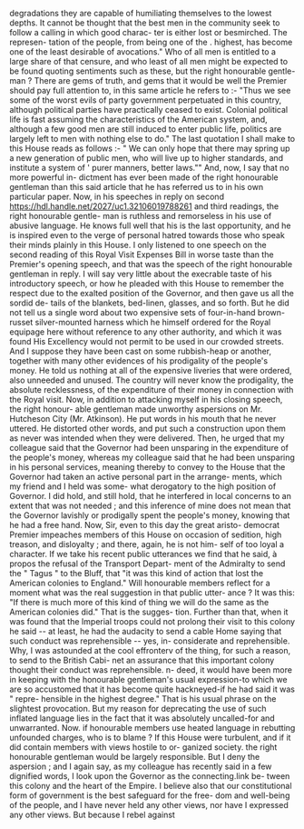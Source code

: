 degradations they are capable of humiliating themselves to the lowest depths. It cannot be thought that the best men in the community seek to follow a calling in which good charac- ter is either lost or besmirched. The represen- tation of the people, from being one of the . highest, has become one of the least desirable of avocations." Who of all men is entitled to a large share of that censure, and who least of all men might be expected to be found quoting sentiments such as these, but the right honourable gentle- man ? There are gems of truth, and gems that it would be well the Premier should pay full attention to, in this same article he refers to :- "Thus we see some of the worst evils of party government perpetuated in this country, although political parties have practically ceased to exist. Colonial political life is fast assuming the characteristics of the American system, and, although a few good men are still induced to enter public life, politics are largely left to men with nothing else to do." The last quotation I shall make to this House reads as follows :- " We can only hope that there may spring up a new generation of public men, who will live up to higher standards, and institute a system of ' purer manners, better laws."" And, now, I say that no more powerful in- dictment has ever been made of the right honourable gentleman than this said article that he has referred us to in his own particular paper. Now, in his speeches in reply on second https://hdl.handle.net/2027/uc1.32106019788261 and third readings, the right honourable gentle- man is ruthless and remorseless in his use of abusive language. He knows full well that his is the last opportunity, and he is inspired even to the verge of personal hatred towards those who speak their minds plainly in this House. I only listened to one speech on the second reading of this Royal Visit Expenses Bill in worse taste than the Premier's opening speech, and that was the speech of the right honourable gentleman in reply. I will say very little about the execrable taste of his introductory speech, or how he pleaded with this House to remember the respect due to the exalted position of the Governor, and then gave us all the sordid de- tails of the blankets, bed-linen, glasses, and so forth. But he did not tell us a single word about two expensive sets of four-in-hand brown- russet silver-mounted harness which he himself ordered for the Royal equipage here without reference to any other authority, and which it was found His Excellency would not permit to be used in our crowded streets. And I suppose they have been cast on some rubbish-heap or another, together with many other evidences of his prodigality of the people's money. He told us nothing at all of the expensive liveries that were ordered, also unneeded and unused. The country will never know the prodigality, the absolute recklessness, of the expenditure of their money in connection with the Royal visit. Now, in addition to attacking myself in his closing speech, the right honour- able gentleman made unworthy aspersions on Mr. Hutcheson City (Mr. Atkinson). He put words in his mouth that he never uttered. He distorted other words, and put such a construction upon them as never was intended when they were delivered. Then, he urged that my colleague said that the Governor had been unsparing in the expenditure of the people's money, whereas my colleague said that he had been unsparing in his personal services, meaning thereby to convey to the House that the Governor had taken an active personal part in the arrange- ments, which my friend and I held was some- what derogatory to the high position of Governor. I did hold, and still hold, that he interfered in local concerns to an extent that was not needed ; and this inference of mine does not mean that the Governor lavishly or prodigally spent the people's money, knowing that he had a free hand. Now, Sir, even to this day the great aristo- democrat Premier impeaches members of this House on occasion of sedition, high treason, and disloyalty ; and there, again, he is not him- self of too loyal a character. If we take his recent public utterances we find that he said, à propos the refusal of the Transport Depart- ment of the Admiralty to send the " Tagus " to the Bluff, that "it was this kind of action that lost the American colonies to England." Will honourable members reflect for a moment what was the real suggestion in that public utter- ance ? It was this: "If there is much more of this kind of thing we will do the same as the American colonies did." That is the sugges- tion. Further than that, when it was found that the Imperial troops could not prolong their visit to this colony he said -- at least, he had the audacity to send a cable Home saying that such conduct was reprehensible -- yes, in- considerate and reprehensible. Why, I was astounded at the cool effronterv of the thing, for such a reason, to send to the British Cabi- net an assurance that this important colony thought their conduct was reprehensible. n- deed, it would have been more in keeping with the honourable gentleman's usual expression-to which we are so accustomed that it has become quite hackneyed-if he had said it was " repre- hensible in the highest degree." That is his usual phrase on the slightest provocation. But my reason for deprecating the use of such inflated language lies in the fact that it was absolutely uncalled-for and unwarranted. Now. if honourable members use heated language in rebutting unfounded charges, who is to blame ? If this House were turbulent, and if it did contain members with views hostile to or- ganized society. the right honourable gentleman would be largely responsible. But I deny the aspersion ; and I again say, as my colleague has recently said in a few dignified words, I look upon the Governor as the connecting.link be- tween this colony and the heart of the Empire. I believe also that our constitutional form of government is the best safeguard for the free- dom and well-being of the people, and I have never held any other views, nor have I expressed any other views. But because I rebel against 